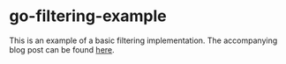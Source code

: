 # go-filtering-example

This is an example of a basic filtering implementation.
The accompanying blog post can be found [here](https://www.zachjohnsondev.com/posts/go-filter-implementation/).
